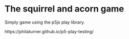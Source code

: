 <h1>The squirrel and acorn game</h1>
<p>Simply game using the p5js play library.<p>
https://philaturner.github.io/p5-play-testing/
